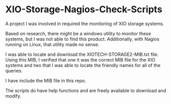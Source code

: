 # XIO-Storage-Nagios-Check-Scripts

A project I was involved in required the monitoring of XIO storage systems.  

Based on research, there might be a windows utility to monitor these systems, but I was not able to find this product. Additionally, with Nagios running on Linux, that utility made no sense.  

I was able to locate and download the XIOTECH-STORAGE2-MIB.txt file. Using this MIB, I verified that one it was the correct MIB file for the XIO systems and two that I was able to locate the friendly names for all of the queries.

I have include the MIB file in this repo.

The scripts do have help functions and are freely available to download and modify.
